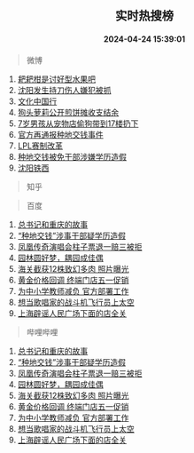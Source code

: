 <div align="center"><h2>实时热搜榜</h2><h4>2024-04-24 15:39:01</h4></div>

> 微博  

1. [耙耙柑是讨好型水果吧](https://s.weibo.com/weibo?q=%23%E8%80%99%E8%80%99%E6%9F%91%E6%98%AF%E8%AE%A8%E5%A5%BD%E5%9E%8B%E6%B0%B4%E6%9E%9C%E5%90%A7%23&t=31&band_rank=1&Refer=top)<br />
2. [沈阳发生持刀伤人嫌犯被抓](https://s.weibo.com/weibo?q=%23%E6%B2%88%E9%98%B3%E5%8F%91%E7%94%9F%E6%8C%81%E5%88%80%E4%BC%A4%E4%BA%BA%E5%AB%8C%E7%8A%AF%E8%A2%AB%E6%8A%93%23&t=31&band_rank=2&Refer=top)<br />
3. [文化中国行](https://s.weibo.com/weibo?q=%23%E6%96%87%E5%8C%96%E4%B8%AD%E5%9B%BD%E8%A1%8C%23&t=31&band_rank=3&Refer=top)<br />
4. [狗头萝莉公开煎饼摊收支结余](https://s.weibo.com/weibo?q=%23%E7%8B%97%E5%A4%B4%E8%90%9D%E8%8E%89%E5%85%AC%E5%BC%80%E7%85%8E%E9%A5%BC%E6%91%8A%E6%94%B6%E6%94%AF%E7%BB%93%E4%BD%99%23&t=31&band_rank=4&Refer=top)<br />
5. [7岁男孩从宠物店偷狗带到17楼扔下](https://s.weibo.com/weibo?q=%237%E5%B2%81%E7%94%B7%E5%AD%A9%E4%BB%8E%E5%AE%A0%E7%89%A9%E5%BA%97%E5%81%B7%E7%8B%97%E5%B8%A6%E5%88%B017%E6%A5%BC%E6%89%94%E4%B8%8B%23&t=31&band_rank=5&Refer=top)<br />
6. [官方再通报种地交钱事件](https://s.weibo.com/weibo?q=%23%E5%AE%98%E6%96%B9%E5%86%8D%E9%80%9A%E6%8A%A5%E7%A7%8D%E5%9C%B0%E4%BA%A4%E9%92%B1%E4%BA%8B%E4%BB%B6%23&t=31&band_rank=6&Refer=top)<br />
7. [LPL赛制改革](https://s.weibo.com/weibo?q=%23LPL%E8%B5%9B%E5%88%B6%E6%94%B9%E9%9D%A9%23&t=31&band_rank=7&Refer=top)<br />
8. [种地交钱被免干部涉嫌学历造假](https://s.weibo.com/weibo?q=%23%E7%A7%8D%E5%9C%B0%E4%BA%A4%E9%92%B1%E8%A2%AB%E5%85%8D%E5%B9%B2%E9%83%A8%E6%B6%89%E5%AB%8C%E5%AD%A6%E5%8E%86%E9%80%A0%E5%81%87%23&t=31&band_rank=8&Refer=top)<br />
9. [沈阳铁西](https://s.weibo.com/weibo?q=%E6%B2%88%E9%98%B3%E9%93%81%E8%A5%BF&t=31&band_rank=9&Refer=top)<br />

> 知乎  


> 百度  

1. [总书记和重庆的故事](https://www.baidu.com/s?wd=%E6%80%BB%E4%B9%A6%E8%AE%B0%E5%92%8C%E9%87%8D%E5%BA%86%E7%9A%84%E6%95%85%E4%BA%8B&sa=fyb_news&rsv_dl=fyb_news)<br />
2. [“种地交钱”涉事干部疑学历造假](https://www.baidu.com/s?wd=%E2%80%9C%E7%A7%8D%E5%9C%B0%E4%BA%A4%E9%92%B1%E2%80%9D%E6%B6%89%E4%BA%8B%E5%B9%B2%E9%83%A8%E7%96%91%E5%AD%A6%E5%8E%86%E9%80%A0%E5%81%87&sa=fyb_news&rsv_dl=fyb_news)<br />
3. [凤凰传奇演唱会柱子票退一赔三被拒](https://www.baidu.com/s?wd=%E5%87%A4%E5%87%B0%E4%BC%A0%E5%A5%87%E6%BC%94%E5%94%B1%E4%BC%9A%E6%9F%B1%E5%AD%90%E7%A5%A8%E9%80%80%E4%B8%80%E8%B5%94%E4%B8%89%E8%A2%AB%E6%8B%92&sa=fyb_news&rsv_dl=fyb_news)<br />
4. [园林圆好梦，耦园成佳偶](https://www.baidu.com/s?wd=%E5%9B%AD%E6%9E%97%E5%9C%86%E5%A5%BD%E6%A2%A6%EF%BC%8C%E8%80%A6%E5%9B%AD%E6%88%90%E4%BD%B3%E5%81%B6&sa=fyb_news&rsv_dl=fyb_news)<br />
5. [海关截获12株致幻多肉 照片曝光](https://www.baidu.com/s?wd=%E6%B5%B7%E5%85%B3%E6%88%AA%E8%8E%B712%E6%A0%AA%E8%87%B4%E5%B9%BB%E5%A4%9A%E8%82%89+%E7%85%A7%E7%89%87%E6%9B%9D%E5%85%89&sa=fyb_news&rsv_dl=fyb_news)<br />
6. [黄金价格回调 终端门店五一促销](https://www.baidu.com/s?wd=%E9%BB%84%E9%87%91%E4%BB%B7%E6%A0%BC%E5%9B%9E%E8%B0%83+%E7%BB%88%E7%AB%AF%E9%97%A8%E5%BA%97%E4%BA%94%E4%B8%80%E4%BF%83%E9%94%80&sa=fyb_news&rsv_dl=fyb_news)<br />
7. [为中小学教师减负 官方部署工作](https://www.baidu.com/s?wd=%E4%B8%BA%E4%B8%AD%E5%B0%8F%E5%AD%A6%E6%95%99%E5%B8%88%E5%87%8F%E8%B4%9F+%E5%AE%98%E6%96%B9%E9%83%A8%E7%BD%B2%E5%B7%A5%E4%BD%9C&sa=fyb_news&rsv_dl=fyb_news)<br />
8. [想当歌唱家的战斗机飞行员上太空](https://www.baidu.com/s?wd=%E6%83%B3%E5%BD%93%E6%AD%8C%E5%94%B1%E5%AE%B6%E7%9A%84%E6%88%98%E6%96%97%E6%9C%BA%E9%A3%9E%E8%A1%8C%E5%91%98%E4%B8%8A%E5%A4%AA%E7%A9%BA&sa=fyb_news&rsv_dl=fyb_news)<br />
9. [上海辟谣人民广场下面的店全关](https://www.baidu.com/s?wd=%E4%B8%8A%E6%B5%B7%E8%BE%9F%E8%B0%A3%E4%BA%BA%E6%B0%91%E5%B9%BF%E5%9C%BA%E4%B8%8B%E9%9D%A2%E7%9A%84%E5%BA%97%E5%85%A8%E5%85%B3&sa=fyb_news&rsv_dl=fyb_news)<br />

> 哔哩哔哩  

1. [总书记和重庆的故事](https://www.baidu.com/s?wd=%E6%80%BB%E4%B9%A6%E8%AE%B0%E5%92%8C%E9%87%8D%E5%BA%86%E7%9A%84%E6%95%85%E4%BA%8B&sa=fyb_news&rsv_dl=fyb_news)<br />
2. [“种地交钱”涉事干部疑学历造假](https://www.baidu.com/s?wd=%E2%80%9C%E7%A7%8D%E5%9C%B0%E4%BA%A4%E9%92%B1%E2%80%9D%E6%B6%89%E4%BA%8B%E5%B9%B2%E9%83%A8%E7%96%91%E5%AD%A6%E5%8E%86%E9%80%A0%E5%81%87&sa=fyb_news&rsv_dl=fyb_news)<br />
3. [凤凰传奇演唱会柱子票退一赔三被拒](https://www.baidu.com/s?wd=%E5%87%A4%E5%87%B0%E4%BC%A0%E5%A5%87%E6%BC%94%E5%94%B1%E4%BC%9A%E6%9F%B1%E5%AD%90%E7%A5%A8%E9%80%80%E4%B8%80%E8%B5%94%E4%B8%89%E8%A2%AB%E6%8B%92&sa=fyb_news&rsv_dl=fyb_news)<br />
4. [园林圆好梦，耦园成佳偶](https://www.baidu.com/s?wd=%E5%9B%AD%E6%9E%97%E5%9C%86%E5%A5%BD%E6%A2%A6%EF%BC%8C%E8%80%A6%E5%9B%AD%E6%88%90%E4%BD%B3%E5%81%B6&sa=fyb_news&rsv_dl=fyb_news)<br />
5. [海关截获12株致幻多肉 照片曝光](https://www.baidu.com/s?wd=%E6%B5%B7%E5%85%B3%E6%88%AA%E8%8E%B712%E6%A0%AA%E8%87%B4%E5%B9%BB%E5%A4%9A%E8%82%89+%E7%85%A7%E7%89%87%E6%9B%9D%E5%85%89&sa=fyb_news&rsv_dl=fyb_news)<br />
6. [黄金价格回调 终端门店五一促销](https://www.baidu.com/s?wd=%E9%BB%84%E9%87%91%E4%BB%B7%E6%A0%BC%E5%9B%9E%E8%B0%83+%E7%BB%88%E7%AB%AF%E9%97%A8%E5%BA%97%E4%BA%94%E4%B8%80%E4%BF%83%E9%94%80&sa=fyb_news&rsv_dl=fyb_news)<br />
7. [为中小学教师减负 官方部署工作](https://www.baidu.com/s?wd=%E4%B8%BA%E4%B8%AD%E5%B0%8F%E5%AD%A6%E6%95%99%E5%B8%88%E5%87%8F%E8%B4%9F+%E5%AE%98%E6%96%B9%E9%83%A8%E7%BD%B2%E5%B7%A5%E4%BD%9C&sa=fyb_news&rsv_dl=fyb_news)<br />
8. [想当歌唱家的战斗机飞行员上太空](https://www.baidu.com/s?wd=%E6%83%B3%E5%BD%93%E6%AD%8C%E5%94%B1%E5%AE%B6%E7%9A%84%E6%88%98%E6%96%97%E6%9C%BA%E9%A3%9E%E8%A1%8C%E5%91%98%E4%B8%8A%E5%A4%AA%E7%A9%BA&sa=fyb_news&rsv_dl=fyb_news)<br />
9. [上海辟谣人民广场下面的店全关](https://www.baidu.com/s?wd=%E4%B8%8A%E6%B5%B7%E8%BE%9F%E8%B0%A3%E4%BA%BA%E6%B0%91%E5%B9%BF%E5%9C%BA%E4%B8%8B%E9%9D%A2%E7%9A%84%E5%BA%97%E5%85%A8%E5%85%B3&sa=fyb_news&rsv_dl=fyb_news)<br />
